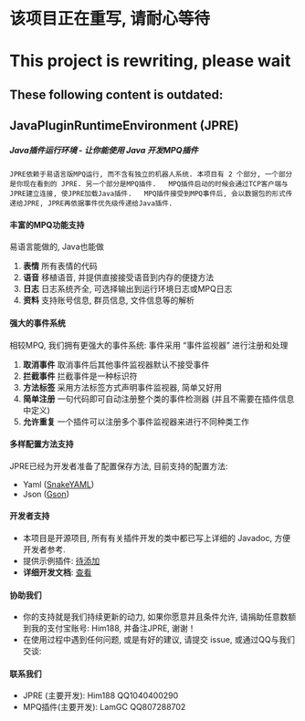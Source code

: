 
# **该项目正在重写, 请耐心等待**
# **This project is rewriting, please wait**

## These following content is outdated:
##  JavaPluginRuntimeEnvironment  (JPRE)

##### Java插件运行环境 - 让你能使用 Java 开发MPQ插件

`
JPRE依赖于易语言版MPQ运行, 而不含有独立的机器人系统.
本项目有 2 个部分, 一个部分是你现在看到的 JPRE. 另一个部分是MPQ插件.  
MPQ插件启动的时候会通过TCP客户端与JPRE建立连接, 使JPRE加载Java插件.  
MPQ插件接受到MPQ事件后, 会以数据包的形式传递给JPRE, JPRE再依据事件优先级传递给Java插件.  
`

#### 丰富的MPQ功能支持  
易语言能做的, Java也能做  
1.  **表情** 所有表情的代码   
2.  **语音** 移植语音, 并提供直接接受语音到内存的便捷方法  
3.  **日志** 日志系统齐全, 可选择输出到运行环境日志或MPQ日志  
4.  **资料** 支持账号信息, 群员信息, 文件信息等的解析  

#### 强大的事件系统
相较MPQ, 我们拥有更强大的事件系统:
事件采用 “事件监视器” 进行注册和处理
1. **取消事件**  取消事件后其他事件监视器默认不接受事件
2. **拦截事件**  拦截事件是一种标识符
3. **方法标签**  采用方法标签方式声明事件监视器, 简单又好用
4. **简单注册** 一句代码即可自动注册整个类的事件检测器 (并且不需要在插件信息中定义)
5. **允许重复** 一个插件可以注册多个事件监视器来进行不同种类工作

#### 多样配置方法支持  
JPRE已经为开发者准备了配置保存方法, 目前支持的配置方法:
- Yaml (<a href="http://mvnrepository.com/artifact/org.yaml/snakeyaml">SnakeYAML</a>)
- Json (<a href="https://github.com/google/gson">Gson</a>)

#### 开发者支持
- 本项目是开源项目, 所有有关插件开发的类中都已写上详细的 Javadoc, 方便开发者参考.
- 提供示例插件: <a href="https://github.com/Him188/CQ-JPRE/">待添加</a>
- **详细开发文档**: <a href="https://github.com/Him188/CQ-JPRE/blob/master/Development.md">查看</a>
  
#### 协助我们
- 你的支持就是我们持续更新的动力, 如果你愿意并且条件允许, 请捐助任意数额到我的支付宝账号: Him188, 并备注JPRE, 谢谢！
- 在使用过程中遇到任何问题, 或是有好的建议, 请提交 issue, 或通过QQ与我们交谈:

#### 联系我们
- JPRE (主要开发): Him188  QQ1040400290
- MPQ插件(主要开发): LamGC  QQ807288702
